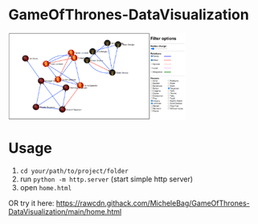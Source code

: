 # GameOfThrones-DataVisualization
<img src="readme_example.png"  width="70%" height="70%" align="center">

# Usage
1. ```cd your/path/to/project/folder```
2. run ```python -m http.server``` (start simple http server)
3. open ```home.html```

OR try it here: https://rawcdn.githack.com/MicheleBag/GameOfThrones-DataVisualization/main/home.html
